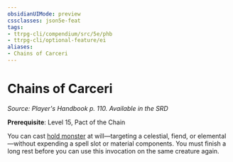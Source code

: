 ```yaml
---
obsidianUIMode: preview
cssclasses: json5e-feat
tags:
- ttrpg-cli/compendium/src/5e/phb
- ttrpg-cli/optional-feature/ei
aliases:
- Chains of Carceri
---
```

# Chains of Carceri
*Source: Player's Handbook p. 110. Available in the <span title='Systems Reference Document (5.1)'>SRD</span>*  

**Prerequisite**: Level 15, Pact of the Chain

You can cast [hold monster](/3-Mechanics/CLI/Compendium/spells/hold-monster.md) at will—targeting a celestial, fiend, or elemental—without expending a spell slot or material components. You must finish a long rest before you can use this invocation on the same creature again.